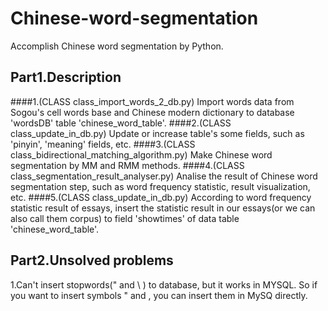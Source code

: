 # Chinese-word-segmentation
Accomplish Chinese word segmentation by Python.

## Part1.Description
####1.(CLASS class_import_words_2_db.py)
Import words data from Sogou's cell words base and Chinese modern dictionary to database 'wordsDB' table 'chinese_word_table'.
####2.(CLASS class_update_in_db.py)
Update or increase table's some fields, such as 'pinyin', 'meaning' fields, etc.
####3.(CLASS class_bidirectional_matching_algorithm.py)
Make Chinese word segmentation by MM and RMM methods.
####4.(CLASS class_segmentation_result_analyser.py)
Analise the result of Chinese word segmentation step, such as word frequency statistic, result visualization, etc.
####5.(CLASS class_update_in_db.py)
According to word frequency statistic result of essays, insert the statistic result in our essays(or we can also call them corpus) to field 'showtimes' of data table 'chinese_word_table'.
## Part2.Unsolved problems
1.Can't insert stopwords(" and \ ) to database, but it works in MYSQL. So if you want to insert symbols " and \, you can insert them in MySQ directly.